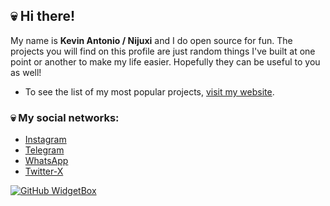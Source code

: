 ## 💀 Hi there!

My name is **Kevin Antonio / Nijuxi** and I do open source for fun.
The projects you will find on this profile are just random things I've built at one point or another to make my life easier.
Hopefully they can be useful to you as well!

- To see the list of my most popular projects, [visit my website](https://tylarz.net/).

### 💀 My social networks:
- [Instagram](https://instagram.com/07.5.01)
- [Telegram](https://t.me/tylarz)
- [WhatsApp](https://wa.me/50768888888)
- [Twitter-X](https://x.com/Tylarzzzzz)

[![GitHub WidgetBox](https://github-widgetbox.vercel.app/api/profile?username=ds6&data=followers,repositories,stars,commits&theme=nautilus)](https://github.com/ds6)
